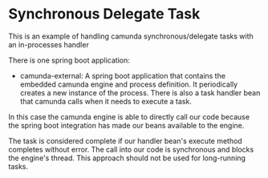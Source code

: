 # Synchronous Delegate Task

This is an example of handling camunda synchronous/delegate tasks with an in-processes handler

There is one spring boot application:

- camunda-external: A spring boot application that contains the embedded camunda engine and 
  process definition.  It periodically creates a new instance of the process.  There is also a
  task handler bean that camunda calls when it needs to execute a task.
  
In this case the camunda engine is able to directly call our code because the spring boot integration
has made our beans available to the engine.

The task is considered complete if our handler bean's execute method completes without error.  The call
into our code is synchronous and blocks the engine's thread.  This approach should not be used for long-running
tasks.
